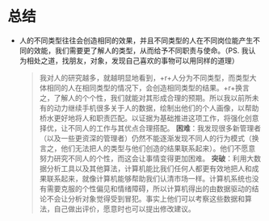 # 总结
- 人的不同类型往往会创造相同的效果，并且不同类型的人在不同岗位能产生不同的效能，我们需要更了解人的类型，从而给予不同职责与使命。（PS. 我认为相处之道，找朋友，对象，发现自己喜欢的事物可以用同样的道理）
  > 我对人的研究越多，就越明显地看到，+r+人分为不同类型，而类型大体相同的人在相同类型的情况下，会创造相同类型的结果。+r+换言之，了解人的个个性，我们就能对其形成合理的预期。所以我以前所未有的动力继续手机很多关于人的数据，绘制出他们的个人画像，以帮助桥水更好地将人和职责匹配。以证据为基础推进这项工作，将强化创意择优，让不同人的工作与其优点合理搭配。
  > **困难**：我发现很多新管理者（以及一些更资深的管理者）仍然不能逐渐发现不同人的行为模式（换言之，他们无法把人的类型与他们创造的结果联系起来）。他们不愿意努力研究不同人的个性，而这会让事情变得更加困难。
  > **突破**：利用大数据分析工具以及其他算法，计算机能比我们任何人都更有效地把人和成果联系起来，就像计算机能够帮助我们认清市场一样。计算机系统也没有需要克服的个性偏见和情绪障碍，所以计算机得出的由数据驱动的结论不会让分析对象觉得受到冒犯。事实上他们可以考察这些数据和算法，自己做出评价，愿意时也可以提出修改建议。
